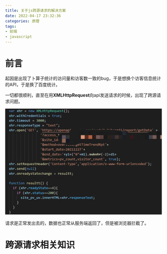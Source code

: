 ```yaml
---
title: 关于js跨源请求的解决方案
date: 2022-04-17 23:32:36
categories: 原理
tags:
- 前端
- javascript
---
```


# 前言

起因是出现了卜算子统计的访问量和访客数一致的bug，于是想换个访客信息统计的API，于是换了百度统计。

一切都很顺利，直至在用**XMLHttpRequest**向api发送请求的时候，出现了跨源请求问题。

![image-20220417235824317](关于js跨源请求的解决方案/image-20220417235824317.png)

请求是正常发出去的，数据也正常从服务端返回了，但是被浏览器拦截了。



# 跨源请求相关知识

